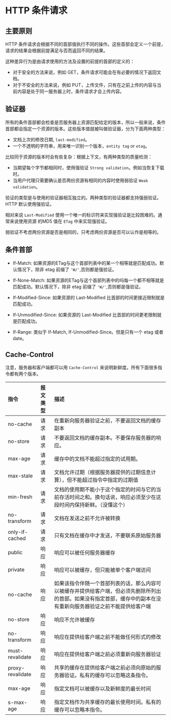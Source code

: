 # HTTP 条件请求

## 主要原则

HTTP 条件请求会根据不同的首部值执行不同的操作。这些首部会定义一个前提，请求的结果会根据前提满足与否而返回不同的结果。  

这种差异行为是由请求使用的方法及设置的前提的首部的定义的：  

+ 对于安全的方法来说，例如 GET，条件请求可能会在有必要的情况下返回文档。
+ 对于不安全的方法来说，例如 PUT，上传文件，只有在之前上传的内容与当前内容是处于同一服务器上时，条件请求才会上传内容。  

## 验证器

所有的条件首部都会检查是否服务器上资源匹配给定的版本，所以一般来说，条件首部都会指定一个资源的版本。这些版本值就被叫做验证器，分为下面两种类型：  

+ 文档上次的修改日期, `last-modified`。
+ 一个不透明的字符串，用来唯一识别一个版本，`entity tag` or `etag`。  

比较同于资源的版本时会有些复杂：根据上下文，有两种类型的质量检测：  

+ 当期望每个字节都相同时，使用强验证 `Strong validation`。例如当恢复下载时。
+ 当用户代理只需要确认是否两份资源有相同的内容时使用弱验证 `Weak validation`。  

验证的类型是与使用的验证器相互独立的。两种类型的验证器都支持强弱验证。HTTP 默认使用强验证。  

相对来说 `Last-Modified` 使用一个唯一的标识符来实现强验证是比较困难的。通常来说使用资源
的MD5 值在 `ETag` 中来实现强验证。  

弱验证不考虑两份资源是否是相同的，只考虑两份资源是否可以认作是相等的。    

## 条件首部

+ If-Match: 如果资源的ETag与这个首部列表中的某一个相等就是匹配成功。默认情况下，除非 etag 前缀了 `'W/'`,否则都是强验证。  

+ If-None-Match: 如果资源的ETag与这个首部列表中的吗每一个都不相等就是匹配成功。默认情况下，除非 etag 前缀了 `'W/'`,否则都是强验证。   

+ If-Modified-Since: 如果资源的 Last-Modified 比首部的时间更接近限制就是匹配成功。  

+ If-Unmodified-Since: 如果资源的 Last-Modified 比首部的时间更老限制就是匹配成功。

+ If-Range: 类似于 If-Match, If-Unmodified-Since。但是只有一个 etag 或者 date。  

## Cache-Control

注意，服务器和客户端都可以用 `Cache-Control` 来说明新鲜度。所有下面很多指令都有两个版本。  

| 指令 | 报文类型 | 描述 |
| :------------- | :------------- | :------------- |
| no-cache | 请求 | 在重新向服务器验证之前，不要返回文档的缓存副本 |
| no-store | 请求 | 不要返回文档的缓存副本。不要保存服务器的响应。 |
| max-age | 请求 | 缓存中的文档不能超过指定的试用期。 |
| max-stale | 请求 | 文档允许过期（根据服务器提供的过期信息计算），但不能超过指令中指定的过期值 |
| min-fresh | 请求 | 文档的使用期不能小于这个指定的时间与它的当前存活时间之和。换句话说，响应必须至少在这段时间内保持新鲜。（没懂这个） |
| no-transform | 请求 | 文档在发送之前不允许被转换 |
| only-if-cached | 请求 | 只有文档在缓存中才发送，不要联系原始服务器 |
| public | 响应 | 响应可以被任何服务器缓存 |
| private | 响应 | 响应可以被缓存，但只能被单个客户端访问 |
| no-cache | 响应 | 如果该指令伴随一个首部列表的话，那么内容可以被缓存并提供给客户端，但必须先删除所列出的首部。如果没有指定首部，缓存中的副本在没有重新向服务器验证之前不能提供给客户端 |
| no-store | 响应 | 响应不允许被缓存 |
| no-transform | 响应 |  响应在提供给客户端之前不能做任何形式的修改 |
| must-revalidate | 响应 | 响应在提供给客户端之前必须重新向服务器验证 |
| proxy-revalidate | 响应 | 共享的缓存在提供给客户端之前必须向原始的服务器验证。私有的缓存可以忽略这条指令。|
| max-age | 响应 | 指定文档可以被缓存以及新鲜度的最长时间 |
| s-max-age | 响应 | 指定文档作为共享缓存的最长使用时间。私有的缓存可以忽略本指令。 |
